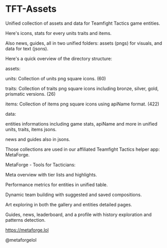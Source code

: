 # TFT-Assets
Unified collection of assets and data for Teamfight Tactics game entities.

Here's icons, stats for every units traits and items. 

Also news, guides, all in two unified folders: assets (pngs) for visuals, and data for text (jsons).

Here's a quick overview of the directory structure:

assets: 

  units: Collection of units png square icons. (60)
  
  traits: Collection of traits png square icons including bronze, silver, gold, prismatic versions. (26)
  
  items: Collection of items png square icons using apiName format. (422)
  
data: 

  entities informations including game stats, apiName and more in unified units, traits, items jsons.

  news and guides also in jsons.


Those collections are used in our affiliated Teamfight Tactics helper app: MetaForge.

MetaForge - Tools for Tacticians: 

  Meta overview with tier lists and highlights.
  
  Performance metrics for entities in unified table.
  
  Dynamic team building with suggested and saved compositions.
  
  Art exploring in both the gallery and entities detailed pages.
  
  Guides, news, leaderboard, and a profile with history exploration and patterns detection.

https://metaforge.lol

@metaforgelol
